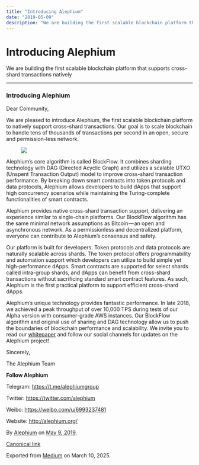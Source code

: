 ```yaml
---
title: "Introducing Alephium"
date: "2019-05-09"
description: "We are building the first scalable blockchain platform that supports cross-shard transactions natively"
---
```


<div>

# Introducing Alephium

</div>

<div class="section p-summary" field="subtitle">

We are building the first scalable blockchain platform that supports cross-shard transactions natively

</div>

<div class="section e-content" field="body">

<div id="8e3a" class="section section section--body section--first section--last">

<div class="section-divider">

------------------------------------------------------------------------

</div>

<div class="section-content">

<div class="section-inner sectionLayout--insetColumn">

### **Introducing Alephium**

Dear Community,

We are pleased to introduce Alephium, the first scalable blockchain platform to natively support cross-shard transactions. Our goal is to scale blockchain to handle tens of thousands of transactions per second in an open, secure and permission-less network.

<figure id="61a5" class="graf graf--figure graf-after--p">
<img src="https://cdn-images-1.medium.com/max/800/1*vZ_Dq5M8B47Ncsi8Asz_Hg.jpeg" class="graf-image" data-image-id="1*vZ_Dq5M8B47Ncsi8Asz_Hg.jpeg" data-width="1863" data-height="1631" data-is-featured="true" />
</figure>

Alephium’s core algorithm is called BlockFlow. It combines sharding technology with DAG (Directed Acyclic Graph) and utilizes a scalable UTXO (Unspent Transaction Output) model to improve cross-shard transaction performance. By breaking down smart contracts into token protocols and data protocols, Alephium allows developers to build dApps that support high concurrency scenarios while maintaining the Turing-complete functionalities of smart contracts.

Alephium provides native cross-shard transaction support, delivering an experience similar to single-chain platforms. Our BlockFlow algorithm has the same minimal network assumptions as Bitcoin — an open and asynchronous network. As a permissionless and decentralized platform, everyone can contribute to Alephium’s consensus and safety.

Our platform is built for developers. Token protocols and data protocols are naturally scalable across shards. The token protocol offers programmability and automation support which developers can utilize to build simple yet high-performance dApps. Smart contracts are supported for select shards called intra-group shards, and dApps can benefit from cross-shard transactions without sacrificing standard smart contract features. As such, Alephium is the first practical platform to support efficient cross-shard dApps.

Alephium’s unique technology provides fantastic performance. In late 2018, we achieved a peak throughput of over 10,000 TPS during tests of our Alpha version with consumer-grade AWS instances. Our BlockFlow algorithm and original use of sharing and DAG technology allow us to push the boundaries of blockchain performance and scalability. We invite you to read our <a href="https://raw.githubusercontent.com/alephium/white-paper/master/white-paper.pdf" class="markup--anchor markup--p-anchor" data-href="https://raw.githubusercontent.com/alephium/white-paper/master/white-paper.pdf" rel="noopener" target="_blank">whitepaper</a> and follow our social channels for updates on the Alephium project!

Sincerely,

The Alephium Team

**Follow Alephium**

Telegram: <a href="https://t.me/alephiumgroup" class="markup--anchor markup--p-anchor" data-href="https://t.me/alephiumgroup" rel="noopener" target="_blank">https://t.me/alephiumgroup</a>

Twitter: <a href="https://twitter.com/alephium" class="markup--anchor markup--p-anchor" data-href="https://twitter.com/alephium" rel="noopener" target="_blank">https://twitter.com/alephium</a>

Weibo: <a href="https://weibo.com/u/6993237481" class="markup--anchor markup--p-anchor" data-href="https://weibo.com/u/6993237481" rel="noopener" target="_blank">https://weibo.com/u/6993237481</a>

Website: <a href="http://alephium.org/" class="markup--anchor markup--p-anchor" data-href="http://alephium.org/" rel="noopener" target="_blank">http://alephium.org/</a>

</div>

</div>

</div>

</div>

By <a href="https://medium.com/@alephium" class="p-author h-card">Alephium</a> on [May 9, 2019](https://medium.com/p/e4061bff09be).

<a href="https://medium.com/@alephium/introducing-alephium-e4061bff09be" class="p-canonical">Canonical link</a>

Exported from [Medium](https://medium.com) on March 10, 2025.
